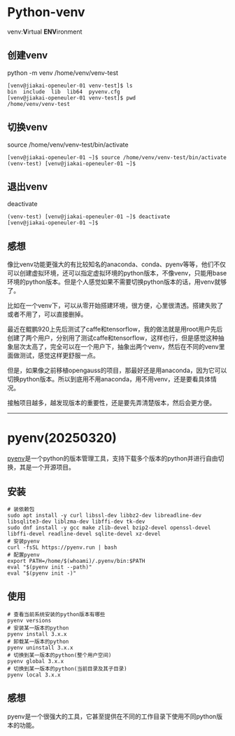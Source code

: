 # Python-venv

venv:**V**irtual **ENV**ironment

## 创建venv

python -m venv /home/venv/venv-test

```
[venv@jiakai-openeuler-01 venv-test]$ ls
bin  include  lib  lib64  pyvenv.cfg
[venv@jiakai-openeuler-01 venv-test]$ pwd
/home/venv/venv-test

```

## 切换venv

source /home/venv/venv-test/bin/activate

```
[venv@jiakai-openeuler-01 ~]$ source /home/venv/venv-test/bin/activate
(venv-test) [venv@jiakai-openeuler-01 ~]$
```

## 退出venv

deactivate

```
(venv-test) [venv@jiakai-openeuler-01 ~]$ deactivate
[venv@jiakai-openeuler-01 ~]$

```

## 感想

像比venv功能更强大的有比较知名的anaconda、conda、pyenv等等，他们不仅可以创建虚拟环境，还可以指定虚拟环境的python版本，不像venv，只能用base环境的python版本。但是个人感觉如果不需要切换python版本的话，用venv就够了。

比如在一个venv下，可以从零开始搭建环境，很方便，心里很清透。搭建失败了或者不用了，可以直接删掉。

最近在鲲鹏920上先后测试了caffe和tensorflow，我的做法就是用root用户先后创建了两个用户，分别用了测试caffe和tensorflow，这样也行，但是感觉这种抽象层次太高了，完全可以在一个用户下，抽象出两个venv，然后在不同的venv里面做测试，感觉这样更舒服一点。

但是，如果像之前移植opengauss的项目，那最好还是用anaconda，因为它可以切换python版本。所以到底用不用anaconda，用不用venv，还是要看具体情况。

接触项目越多，越发现版本的重要性，还是要先弄清楚版本，然后会更方便。

---

# pyenv(20250320)

[pyenv](https://github.com/pyenv/pyenv)是一个python的版本管理工具，支持下载多个版本的python并进行自由切换，其是一个开源项目。

## 安装

```
# 装依赖包
sudo apt install -y curl libssl-dev libbz2-dev libreadline-dev libsqlite3-dev liblzma-dev libffi-dev tk-dev
sudo dnf install -y gcc make zlib-devel bzip2-devel openssl-devel libffi-devel readline-devel sqlite-devel xz-devel
# 安装pyenv
curl -fsSL https://pyenv.run | bash
# 配置pyenv
export PATH=/home/$(whoami)/.pyenv/bin:$PATH
eval "$(pyenv init --path)"
eval "$(pyenv init -)"
```

## 使用

```
# 查看当前系统安装的python版本有哪些
pyenv versions
# 安装某一版本的python
pyenv install 3.x.x
# 卸载某一版本的python
pyenv uninstall 3.x.x
# 切换到某一版本的python(整个用户空间)
pyenv global 3.x.x
# 切换到某一版本的python(当前目录及其子目录)
pyenv local 3.x.x
```

## 感想

pyenv是一个很强大的工具，它甚至提供在不同的工作目录下使用不同python版本的功能。
